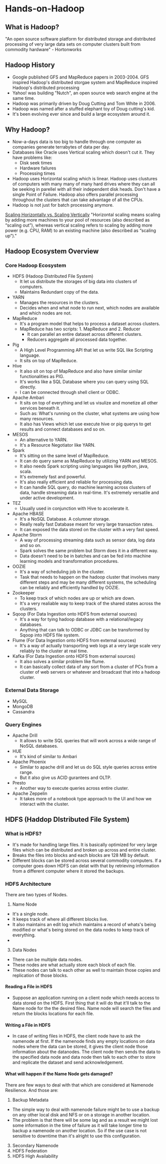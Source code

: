 # Hands-on-Hadoop

## What is Hadoop?
"An open source software platform for distributed storage and distributed processing of very large data sets on computer clusters built from commodity hardware" - Hortonworks

## Hadoop History 
- Google published GFS and MapReduce papers in 2003-2004. GFS inspired Hadoop's distributed storgae system and MapReduce inspired Hadoop's distributed processing
- Yahoo! was building "Nutch", an open source web search engine at the same time.
- Hadoop was primarily driven by Doug Cutting and Tom White in 2006. 
- Hadoop was named after a stuffed elephant toy of Doug cutting's kid.
- It's been evolving ever since and build a large ecosystem around it. 

## Why Hadoop?
- Now-a-days data is too big to handle through one computer as companies generate terrabytes of data per day.
- Databases like Oracle uses Vertical scaling which doesn't cut it. They have problems like:
  - Disk seek times
  - Hardware failures
  - Processing times 
- Hadoop uses Horizontal scaling which is linear. Hadoop uses clustures of computers with many many of many hard drives where they can all be seeking in parellel with all their independent disk heads. Don't have a single Point of Failure. Hadoop also offers parallel processing throughout the clusters that can take advantage of all the CPUs. 
- Hadoop is not just for batch processing anymore.

<a href="https://www.section.io/blog/scaling-horizontally-vs-vertically/">Scaling Horizontally vs. Scaling Vertically</a>
"Horizontal scaling means scaling by adding more machines to your pool of resources (also described as “scaling out”), whereas vertical scaling refers to scaling by adding more power (e.g. CPU, RAM) to an existing machine (also described as “scaling up”)."

## Hadoop Ecosystem Overview
### Core Hadoop Ecosystem
- HDFS (Hadoop Distributed File System) 
  - It let us distribute the storages of big data into clusters of computers. 
  - Maintains Redundant copy of the data.
- YARN 
  - Manages the resources in the clusters.
  - Decides when and what node to run next, which nodes are available and which nodes are not.
- MapReduce
  - It's a program model that helps to process a dataset across clusters.
  - MapReduce has two scripts: 1. MapReduce and 2. Reducer
    - It can parallel an entire dataset across different clusters.
    - Reducers aggregate all processed data together.
- Pig 
  - A High Level Programming API that let us write SQL like Scripting language.
  - It sits on top of MapReduce.
- Hive
  - It also sit on top of MapReduce and also have similar similar functionalities as PIG.
  - It's works like a SQL Database where you can query using SQL directly. 
  - I can be connected through shell client or ODBC.
- Apache Ambari
  - It sits on top of everything and let us visulize and monetize all other services beneath it.
  - Such as: What's running on the cluster, what systems are using how many resources.
  - It also has Views which let use execute hive or pig querys to get results and connect databases and so on.
- MESOS
  - An alternative to YARN.
  - It's a Resource Negotiator like YARN.
- Spark
  - It's sitting on the same level of MapReduce.
  - It can do query same as MapReduce by utilizing YARN and MESOS.
  - It also needs Spark scripting using languages like python, java, scala.
  - It's extremely fast and powerful.
  - It's also really efficient and reliable for processing data.
  - It can handle SQL query, do machine learning across clusters of data, handle streaming data in real-time. It's extremely versatile and under active development.
- TEZ
  - Usually used in conjunction with Hive to accelerate it.
- Apache HBASE
  - It's a NoSQL Database. A columner storage.
  - Really really fast Database meant for very large transaction rates.
  - It can exposed the data stored on the cluster with a very fast speed.
- Apache Storm 
  - A way of processing streaming data such as sensor data, log data and so on.
  - Spark solves the same problem but Storm does it in a different way.
  - Data doesn't need to be in batches and can be fed into machine learning models and transformation procedures.
- OOZIE
  - It's a way of scheduling job in the cluster.
  - Task that needs to happen on the hadoop cluster that involves many different steps and may be many different systems, the scheduling can be reliably and efficiently handled by OOZIE.
- Zookeeper
  - To keep track of which nodes are up or which are down.
  - It's a very realiable way to keep track of the shared states across the clusters.
- Sqoop (For Data Ingestion onto HDFS from external sources)
  -  It's a way for tying hadoop database with a relational/legacy databases.
  -  Anything that can talk to ODBC or JDBC can be transformed by Sqoop into HDFS file system.
- Flume (For Data Ingestion onto HDFS from external sources)
  - It's a way of actually transporting web logs at a very large scale very reliably to the cluster at real time.
- Kafka (For Data Ingestion onto HDFS from external sources)
  - It also solves a similar problem like flume.
  - It can basically collect data of any sort from a cluster of PCs from a cluster of web servers or whatever and broadcast that into a hadoop cluster.

### External Data Storage
- MySQL
- MongoDB
- Cassandra

### Query Engines
- Apache Drill
  - It allows to write SQL queries that will work across a wide range of NoSQL databases.
- HUE
  - It's kind of similar to Ambari 
- Apache Phoenix
  - Similar to apache drill and let us do SQL style queries across entire range.
  - But it also give us ACID gurantees and OLTP.
- Presto 
  - Another way to execute queries across entire cluster. 
- Apache Zeppelin
  - It takes more of a notebook type approach to the UI and how we interact with the cluster.
  
  
## HDFS (Haddop DIstributed File System)
### What is HDFS?
  - It's made for handling large files. It is basically optimized for very large files which can be distributed and broken up across and entire cluster.
  - Breaks the files into blocks and each blocks are 128 MB by default. 
  - Different blocks can be stored across several commodity computers. If a computer goes down HDFS can delat with that by retrieving information from a different computer where it stored the backups.

### HDFS Architecture
There are two types of Nodes.
1. Name Node 
  - It's a single node.
  - It keeps track of where all different blocks live. 
  - It also maintains an edit log which maintains a record of whats's being modified or what's being stored on the data nodes to keep track of everything.
  - 
3. Data Nodes
  - There can be multiple data nodes.
  - These nodes are what actually store each block of each file. 
  - These nodes can talk to each other as well to maintain those copies and replication of those blocks.

#### Reading a File in HDFS
- Suppose an application running on a client node which needs access to data stored on the HDFS. First thing that it will do that it'll talk to the Name node for the the desired files. Name node will search the files and return the blocks locations for each file.

#### Writing a File in HDFS
- In case of writing files in HDFS, the client node have to ask the namenode at first. If the namenode finds any empty locations on data nodes where the data can be stored, it gives the client node those information about the datanodes. The client node then sends the data to the specified data node and data node then talk to each other to store and replicate the dataset and send acknowledgement.

#### What will happen if the Name Node gets damaged?
There are few ways to deal with that which are considered at Namenode Resilience. And those are:
1. Backup Metadata
  - The simple way to deal with namenode failure might be to use a backup on any other local disk and NFS or on a storage in another location.
  - The problem is that there will be some lag and as a result we might lost some information in the time of failure as it will take longer time to backup a namenode on another location. So if the use case is not sensitive to downtime than it's alright to use this configuration.
3. Secondary Namenode
4. HDFS Federation
5. HDFS High Availability


